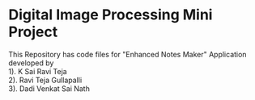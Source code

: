 # Digital Image Processing Mini Project  
    
  This Repository has code files for "Enhanced Notes Maker" Application developed by    
  1). K Sai Ravi Teja  
  2). Ravi Teja Gullapalli  
  3). Dadi Venkat Sai Nath  
